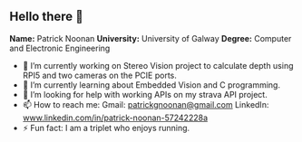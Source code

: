 ## Hello there 👋

**Name:** Patrick Noonan
**University:** University of Galway
**Degree:** Computer and Electronic Engineering

- 🔭 I’m currently working on Stereo Vision project to calculate depth using RPI5 and two cameras on the PCIE ports. 
- 🌱 I’m currently learning about Embedded Vision and C programming.
- 🤔 I’m looking for help with working APIs on my strava API project.
- 📫 How to reach me: Gmail: patrickgnoonan@gmail.com
                      LinkedIn: www.linkedin.com/in/patrick-noonan-57242228a
- ⚡ Fun fact: I am a triplet who enjoys running.

